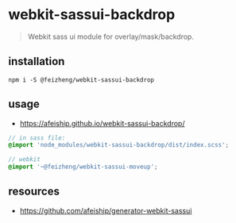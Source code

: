 # webkit-sassui-backdrop
> Webkit sass ui module for overlay/mask/backdrop.

## installation
```shell
npm i -S @feizheng/webkit-sassui-backdrop
```

## usage
+ https://afeiship.github.io/webkit-sassui-backdrop/

```scss
// in sass file:
@import 'node_modules/webkit-sassui-backdrop/dist/index.scss';

// webkit
@import '~@feizheng/webkit-sassui-moveup';
```

## resources
+ https://github.com/afeiship/generator-webkit-sassui
